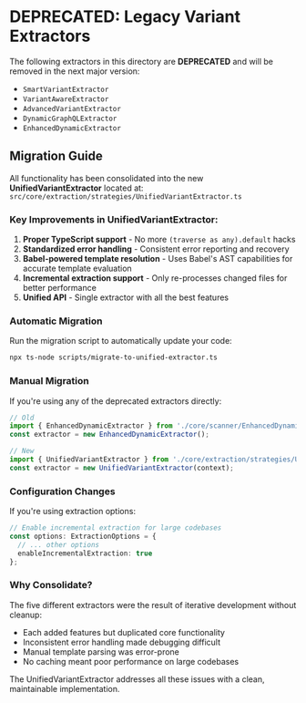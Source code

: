 # DEPRECATED: Legacy Variant Extractors

The following extractors in this directory are **DEPRECATED** and will be removed in the next major version:

- `SmartVariantExtractor`
- `VariantAwareExtractor`
- `AdvancedVariantExtractor`
- `DynamicGraphQLExtractor`
- `EnhancedDynamicExtractor`

## Migration Guide

All functionality has been consolidated into the new **UnifiedVariantExtractor** located at:
`src/core/extraction/strategies/UnifiedVariantExtractor.ts`

### Key Improvements in UnifiedVariantExtractor:

1. **Proper TypeScript support** - No more `(traverse as any).default` hacks
2. **Standardized error handling** - Consistent error reporting and recovery
3. **Babel-powered template resolution** - Uses Babel's AST capabilities for accurate template evaluation
4. **Incremental extraction support** - Only re-processes changed files for better performance
5. **Unified API** - Single extractor with all the best features

### Automatic Migration

Run the migration script to automatically update your code:

```bash
npx ts-node scripts/migrate-to-unified-extractor.ts
```

### Manual Migration

If you're using any of the deprecated extractors directly:

```typescript
// Old
import { EnhancedDynamicExtractor } from './core/scanner/EnhancedDynamicExtractor';
const extractor = new EnhancedDynamicExtractor();

// New
import { UnifiedVariantExtractor } from './core/extraction/strategies/UnifiedVariantExtractor';
const extractor = new UnifiedVariantExtractor(context);
```

### Configuration Changes

If you're using extraction options:

```typescript
// Enable incremental extraction for large codebases
const options: ExtractionOptions = {
  // ... other options
  enableIncrementalExtraction: true
};
```

### Why Consolidate?

The five different extractors were the result of iterative development without cleanup:
- Each added features but duplicated core functionality
- Inconsistent error handling made debugging difficult  
- Manual template parsing was error-prone
- No caching meant poor performance on large codebases

The UnifiedVariantExtractor addresses all these issues with a clean, maintainable implementation.